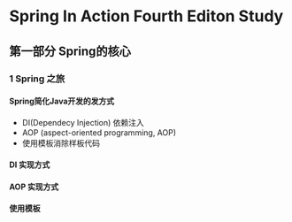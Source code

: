 # Spring In Action Fourth Editon Study
## 第一部分 Spring的核心
### 1 Spring 之旅
#### Spring简化Java开发的发方式 
+ DI(Dependecy Injection) 依赖注入
+ AOP (aspect-oriented programming, AOP)
+ 使用模板消除样板代码
#### DI 实现方式
#### AOP 实现方式
#### 使用模板
